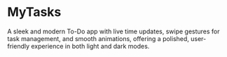 # MyTasks
A sleek and modern To-Do app with live time updates, swipe gestures for task management, and smooth animations, offering a polished, user-friendly experience in both light and dark modes.
